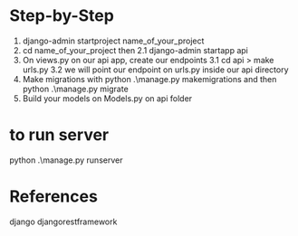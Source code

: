 # Step-by-Step

1. django-admin startproject name_of_your_project
2. cd name_of_your_project then
   2.1 django-admin startapp api
3. On views.py on our api app, create our endpoints
   3.1 cd api > make urls.py
   3.2 we will point our endpoint on urls.py inside our api directory
4. Make migrations with python .\manage.py makemigrations and then python .\manage.py migrate
5. Build your models on Models.py on api folder

# to run server

python .\manage.py runserver

# References

django
djangorestframework
